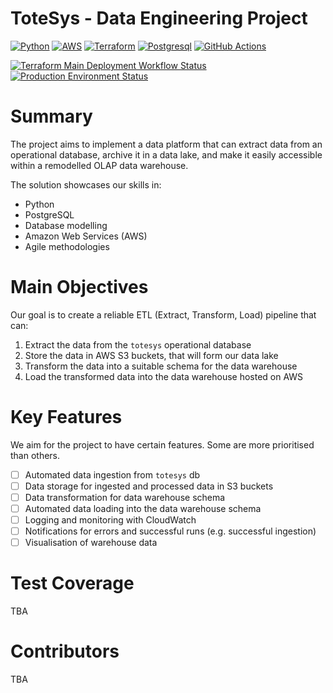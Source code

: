 # ToteSys - Data Engineering Project

[![Python](https://img.shields.io/badge/Python-FFD43B?style=for-the-badge&logo=python&logoColor=blue)](https://www.python.org/)
[![AWS](https://img.shields.io/badge/Amazon_AWS-FF9900?style=for-the-badge&logo=amazonaws&logoColor=white)](https://aws.amazon.com/)
[![Terraform](https://img.shields.io/badge/Terraform-7B42BC?style=for-the-badge&logo=terraform&logoColor=white)](https://www.terraform.io/)
[![Postgresql](https://img.shields.io/badge/PostgreSQL-316192?style=for-the-badge&logo=postgresql&logoColor=white)](https://www.postgresql.org/)
[![GitHub Actions](https://img.shields.io/badge/GitHub_Actions-2088FF?style=for-the-badge&logo=github-actions&logoColor=white)](https://github.com/features/actions)

[![Terraform Main Deployment Workflow Status](https://img.shields.io/github/actions/workflow/status/ajschofield/de-project-bentley/deploy.yml?branch=main&style=flat-square&label=deploy)](https://github.com/ajschofield/de-project-bentley/actions/workflows/deploy.yml?query=branch%3Amain)
[![Production Environment Status](https://img.shields.io/github/deployments/ajschofield/de-project-bentley/production?style=flat-square&label=env)](https://github.com/ajschofield/de-project-bentley/deployments/production)
# Summary
The project aims to implement a data platform that can extract data from an
operational database, archive it in a data lake, and make it easily accessible
within a remodelled OLAP data warehouse.

The solution showcases our skills in:

- Python
- PostgreSQL
- Database modelling
- Amazon Web Services (AWS)
- Agile methodologies

# Main Objectives

Our goal is to create a reliable ETL (Extract, Transform, Load) pipeline that
can:

1. Extract the data from the `totesys` operational database
2. Store the data in AWS S3 buckets, that will form our data lake
3. Transform the data into a suitable schema for the data warehouse
4. Load the transformed data into the data warehouse hosted on AWS

# Key Features

We aim for the project to have certain features. Some are more prioritised than
others.

- [ ] Automated data ingestion from `totesys` db
- [ ] Data storage for ingested and processed data in S3 buckets
- [ ] Data transformation for data warehouse schema
- [ ] Automated data loading into the data warehouse schema
- [ ] Logging and monitoring with CloudWatch
- [ ] Notifications for errors and successful runs (e.g. successful ingestion)
- [ ] Visualisation of warehouse data

# Test Coverage
TBA

# Contributors
TBA

